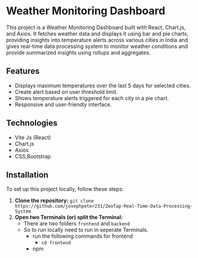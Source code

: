 # Weather Monitoring Dashboard

This project is a Weather Monitoring Dashboard built with React, Chart.js, and Axios. It fetches weather data and displays it using bar and pie charts, providing insights into temperature alerts across various cities in India and gives real-time data processing system to monitor weather conditions and provide summarized insights using rollups and aggregates.


## Features

- Displays maximum temperatures over the last 5 days for selected cities.
- Create alert based on user threshold limit.
- Shows temperature alerts triggered for each city in a pie chart.
- Responsive and user-friendly interface.

## Technologies

- Vite Js (React)
- Chart.js
- Axios
- CSS,Bootstrap

## Installation

To set up this project locally, follow these steps:

1. **Clone the repository:**
   `git clone https://github.com/josephpeter231/ZeoTap-Real-Time-Data-Processing-System`
2. **Open two Terminals (or) split the Terminal:**
   - There are two folders `frontend` and `backend`
   - So to run locally need to run in seperate Terminals.
     - run the following commands for frontend
       - `cd frontend`  
     - npm
  
